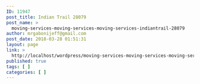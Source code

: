 ```yaml
---
ID: 11947
post_title: Indian Trail 28079
post_name: >
  moving-services-moving-services-moving-services-indiantrail-28079
author: mrgabonijeff@gmail.com
post_date: 2018-03-28 01:51:31
layout: page
link: >
  http://localhost/wordpress/moving-services-moving-services-moving-services-indiantrail-28079/
published: true
tags: [ ]
categories: [ ]
---
```

